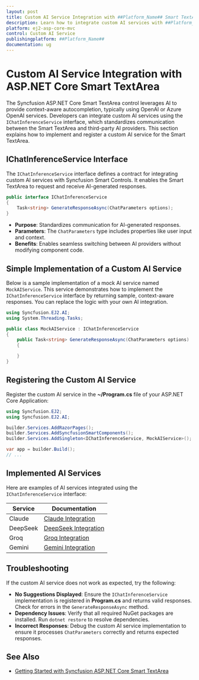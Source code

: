 ```yaml
---
layout: post
title: Custom AI Service Integration with ##Platform_Name## Smart TextArea Control | Syncfusion
description: Learn how to integrate custom AI services with ##Platform_Name## Smart TextArea control of Syncfusion Essential JS 2 and more details.
platform: ej2-asp-core-mvc
control: Custom AI Service
publishingplatform: ##Platform_Name##
documentation: ug
---
```


# Custom AI Service Integration with ASP.NET Core Smart TextArea

The Syncfusion ASP.NET Core Smart TextArea control leverages AI to provide context-aware autocompletion, typically using OpenAI or Azure OpenAI services. Developers can integrate custom AI services using the `IChatInferenceService` interface, which standardizes communication between the Smart TextArea and third-party AI providers. This section explains how to implement and register a custom AI service for the Smart TextArea.

## IChatInferenceService Interface

The `IChatInferenceService` interface defines a contract for integrating custom AI services with Syncfusion Smart Controls. It enables the Smart TextArea to request and receive AI-generated responses.

```csharp
public interface IChatInferenceService
{
    Task<string> GenerateResponseAsync(ChatParameters options);
}
```

- **Purpose**: Standardizes communication for AI-generated responses.
- **Parameters**: The `ChatParameters` type includes properties like user input and context.
- **Benefits**: Enables seamless switching between AI providers without modifying component code.

## Simple Implementation of a Custom AI Service

Below is a sample implementation of a mock AI service named `MockAIService`. This service demonstrates how to implement the `IChatInferenceService` interface by returning sample, context-aware responses. You can replace the logic with your own AI integration.

```csharp
using Syncfusion.EJ2.AI;
using System.Threading.Tasks;

public class MockAIService : IChatInferenceService
{
    public Task<string> GenerateResponseAsync(ChatParameters options)
    {

    }
}
```

## Registering the Custom AI Service

Register the custom AI service in the **~/Program.cs** file of your ASP.NET Core Application:

```csharp
using Syncfusion.EJ2;
using Syncfusion.EJ2.AI;

builder.Services.AddRazorPages();
builder.Services.AddSyncfusionSmartComponents();
builder.Services.AddSingleton<IChatInferenceService, MockAIService>();

var app = builder.Build();
// ...
```

## Implemented AI Services

Here are examples of AI services integrated using the `IChatInferenceService` interface:

| Service | Documentation |
|---------|---------------|
| Claude | [Claude Integration](claude-service) |
| DeepSeek | [DeepSeek Integration](deepseek-service) |
| Groq | [Groq Integration](groq-service) |
| Gemini | [Gemini Integration](gemini-service) |

## Troubleshooting

If the custom AI service does not work as expected, try the following:
- **No Suggestions Displayed**: Ensure the `IChatInferenceService` implementation is registered in **Program.cs** and returns valid responses. Check for errors in the `GenerateResponseAsync` method.
- **Dependency Issues**: Verify that all required NuGet packages are installed. Run `dotnet restore` to resolve dependencies.
- **Incorrect Responses**: Debug the custom AI service implementation to ensure it processes `ChatParameters` correctly and returns expected responses.

## See Also

- [Getting Started with Syncfusion ASP.NET Core Smart TextArea](https://ej2.syncfusion.com/aspnetcore/documentation/smart-textarea/getting-started)

